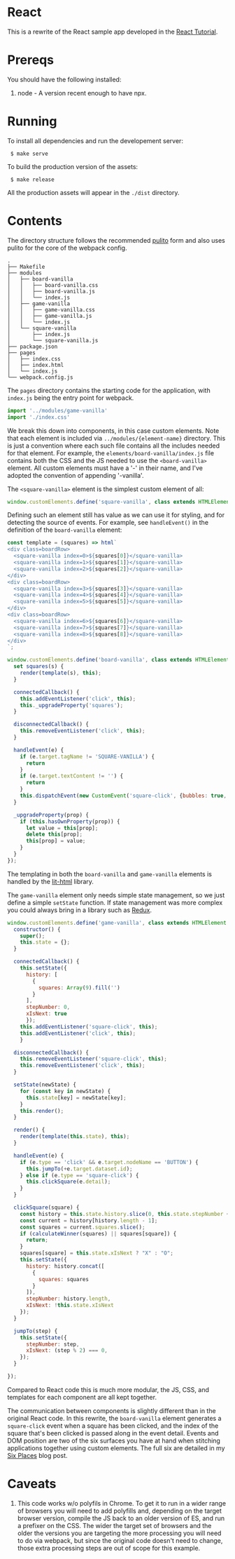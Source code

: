 React
=====

This is a rewrite of the React sample app developed in the [React Tutorial](https://reactjs.org/tutorial/tutorial.html).

Prereqs
=======

You should have the following installed:

1. node - A version recent enough to have npx.

Running
=======

To install all dependencies and run the developement server:

     $ make serve

To build the production version of the assets:

     $ make release

All the production assets will appear in the `./dist` directory.

Contents
========

The directory structure follows the recommended
[pulito](https://www.npmjs.com/package/pulito) form and also uses
pulito for the core of the webpack config.

    .
    ├── Makefile
    ├── modules
    │   ├── board-vanilla
    │   │   ├── board-vanilla.css
    │   │   ├── board-vanilla.js
    │   │   └── index.js
    │   ├── game-vanilla
    │   │   ├── game-vanilla.css
    │   │   ├── game-vanilla.js
    │   │   └── index.js
    │   └── square-vanilla
    │       ├── index.js
    │       └── square-vanilla.js
    ├── package.json
    ├── pages
    │   ├── index.css
    │   ├── index.html
    │   └── index.js
    └── webpack.config.js

The `pages` directory contains the starting code for the application, with
`index.js` being the entry point for webpack.

```javascript
import '../modules/game-vanilla'
import './index.css'
```

We break this down into components, in this case custom elements. Note that
each element is included via `../modules/{element-name}` directory. This is
just a convention where each such file contains all the includes needed for
that element. For example, the `elements/board-vanilla/index.js` file contains
both the CSS and the JS needed to use the `<board-vanilla>` element. All
custom elements must have a '-' in their name, and I've adopted the convention
of appending '-vanilla'.

The `<square-vanilla>` element is the simplest custom element of all:

```javascript
window.customElements.define('square-vanilla', class extends HTMLElement {});
```

Defining such an element still has value as we can use it for styling,
and for detecting the source of events. For example, see `handleEvent()`
in the definition of the `board-vanilla` element:

```javascript
const template = (squares) => html`
<div class=boardRow>
  <square-vanilla index=0>${squares[0]}</square-vanilla>
  <square-vanilla index=1>${squares[1]}</square-vanilla>
  <square-vanilla index=2>${squares[2]}</square-vanilla>
</div>
<div class=boardRow>
  <square-vanilla index=3>${squares[3]}</square-vanilla>
  <square-vanilla index=4>${squares[4]}</square-vanilla>
  <square-vanilla index=5>${squares[5]}</square-vanilla>
</div>
<div class=boardRow>
  <square-vanilla index=6>${squares[6]}</square-vanilla>
  <square-vanilla index=7>${squares[7]}</square-vanilla>
  <square-vanilla index=8>${squares[8]}</square-vanilla>
</div>
`;

window.customElements.define('board-vanilla', class extends HTMLElement {
  set squares(s) {
    render(template(s), this);
  }

  connectedCallback() {
    this.addEventListener('click', this);
    this._upgradeProperty('squares');
  }

  disconnectedCallback() {
    this.removeEventListener('click', this);
  }

  handleEvent(e) {
    if (e.target.tagName != 'SQUARE-VANILLA') {
      return
    }
    if (e.target.textContent != '') {
      return
    }
    this.dispatchEvent(new CustomEvent('square-click', {bubbles: true, detail: +e.target.getAttribute('index')}));
  }

  _upgradeProperty(prop) {
    if (this.hasOwnProperty(prop)) {
      let value = this[prop];
      delete this[prop];
      this[prop] = value;
    }
  }
});
```

The templating in both the `board-vanilla` and `game-vanilla` elements
is handled by the [lit-html](https://github.com/PolymerLabs/lit-html) library.

The `game-vanilla` element only needs simple state management, so we just
define a simple `setState` function. If state management was more complex you
could always bring in a library such as [Redux](https://redux.js.org/).

```javascript
window.customElements.define('game-vanilla', class extends HTMLElement {
  constructor() {
    super();
    this.state = {};
  }

  connectedCallback() {
    this.setState({
      history: [
        {
          squares: Array(9).fill('')
        }
      ],
      stepNumber: 0,
      xIsNext: true
      });
    this.addEventListener('square-click', this);
    this.addEventListener('click', this);
    }

  disconnectedCallback() {
    this.removeEventListener('square-click', this);
    this.removeEventListener('click', this);
  }

  setState(newState) {
    for (const key in newState) {
      this.state[key] = newState[key];
    }
    this.render();
  }

  render() {
    render(template(this.state), this);
  }

  handleEvent(e) {
    if (e.type == 'click' && e.target.nodeName == 'BUTTON') {
      this.jumpTo(+e.target.dataset.id);
    } else if (e.type == 'square-click') {
      this.clickSquare(e.detail);
    }
  }

  clickSquare(square) {
    const history = this.state.history.slice(0, this.state.stepNumber + 1);
    const current = history[history.length - 1];
    const squares = current.squares.slice();
    if (calculateWinner(squares) || squares[square]) {
      return;
    }
    squares[square] = this.state.xIsNext ? "X" : "O";
    this.setState({
      history: history.concat([
        {
          squares: squares
        }
      ]),
      stepNumber: history.length,
      xIsNext: !this.state.xIsNext
    });
  }

  jumpTo(step) {
    this.setState({
      stepNumber: step,
      xIsNext: (step % 2) === 0,
    });
  }

});
```

Compared to React code this is much more modular, the JS, CSS, and templates
for each component are all kept together.

The communication between components is slightly different than in the
original React code. In this rewrite, the `board-vanilla` element generates a
`square-click` event when a square has been clicked, and the index of the
square that's been clicked is passed along in the event detail. Events and DOM
position are two of the six surfaces you have at hand when stitching
applications together using custom elements. The full six are detailed in my
[Six Places](https://bitworking.org/news/2015/03/Six_Places) blog post.

Caveats
=======

1. This code works w/o polyfils in Chrome. To get it to run in a wider range
   of browsers you will need to add polyfills and, depending on the target
   browser version, compile the JS back to an older version of ES, and run a
   prefixer on the CSS. The wider the target set of browsers and the older the
   versions you are targeting the more processing you will need to do via
   webpack, but since the original code doesn't need to change, those extra
   processing steps are out of scope for this example.
